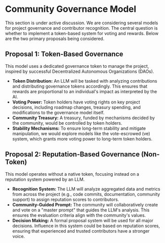 # Community Governance Model

This section is under active discussion. We are considering several models for project governance and contributor recognition. The central question is whether to implement a token-based system for voting and rewards. Below are the two primary proposals being considered.

## Proposal 1: Token-Based Governance

This model uses a dedicated governance token to manage the project, inspired by successful Decentralized Autonomous Organizations (DAOs).

- **Token Distribution:** An LLM will be tasked with analyzing contributions and distributing governance tokens accordingly. This ensures that rewards are proportional to an individual's impact as interpreted by the AI.
- **Voting Power:** Token holders have voting rights on key project decisions, including roadmap changes, treasury spending, and modifications to the governance model itself.
- **Community Treasury:** A treasury, funded by mechanisms decided by the community, would be controlled by token holders.
- **Stability Mechanisms:** To ensure long-term stability and mitigate manipulation, we would explore models like the vote-escrowed (ve) system, which grants more voting power to long-term token holders.

## Proposal 2: Reputation-Based Governance (Non-Token)

This model operates without a native token, focusing instead on a reputation system powered by an LLM.

- **Recognition System:** The LLM will analyze aggregated data and metrics from across the project (e.g., code commits, documentation, community support) to assign reputation scores to contributors.
- **Community-Guided Prompt:** The community will collaboratively create and vote on a "master prompt" that guides the LLM's analysis. This ensures the evaluation criteria align with the community's values.
- **Decision Making:** A formal proposal system will be used for all major decisions. Influence in this system could be based on reputation scores, ensuring that experienced and trusted contributors have a stronger voice.
